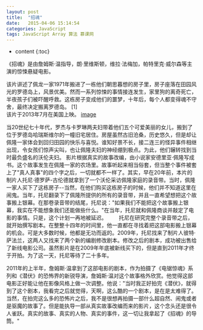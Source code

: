 ```yaml
---
layout: post
title:  "招魂"
date:   2015-04-06 15:14:54
categories: JavaScript
tags: JavaScript Array 算法 慕课网
---
```


* content
{:toc}

《招魂》是由詹姆斯·温指导，朗·里维斯顿，维拉·法梅加，帕特里克·威尔森等主演的惊悚悬疑电影。

该片讲述了佩龙一家1971年搬进了一栋他们朝思暮想的房子里，房子座落在田园风光的罗德岛上，风景优美。然而一系列惊悚的事情接连发生，家里狗的离奇死亡，半夜孩子们被吓醒呼救。这栋房子变成他们的噩梦，十年后，每个人都变得魂不守舍，最终决定搬离罗德岛。 [1]  
该片于2013年7月在美国上映。
[image](https://github.com/double-digit/double-digit.github.io/raw/master/11.jpg)


当20世纪七十年代，罗杰与卡罗琳两夫妇带着他们五个可爱美丽的女儿，搬到了位于罗德岛哈瑞斯维尔的一幢旧宅居住。房屋虽然古旧沧桑，历史悠久，但是却让佩隆一家体会到回归田园的快乐与喜悦。谁知好景不长，接二连三的怪异事件相继出现，令女孩们惊声尖叫，也让佩隆夫妇的神经绷到极点。为此，他们辗转找到当时最负盛名的沃伦夫妇。
    影片根据真实的故事改编，由小说家安德里亚·佩隆写成书。这个故事发生在佩隆一家的农场里。故事听起来相当俗套，但当整个事件被套上了"真人真事"的四个字之后，一切就都不一样了。其实，早在20年前，本片的制片人托尼·德罗萨-古伦德就拿到了一个沃伦采访佩隆家庭的录音带。当时，佩隆一家人买下了这栋房子--当然，在他们购买这栋房子的时候，他们并不知道这里在闹鬼。当年，托尼翻录下了佩隆所提供的所有的录音带，并且一直希望想把这个故事搬上银幕。在那卷录音带的结尾，托尼说："如果我们不能把这个故事搬上银幕，我实在不能想象我们还能做些什么。"在当年，托尼就和佩隆商谈并敲定了电影的事情。只是，这个计划一再地被延迟。
　　托尼在研究完整个录音带之后，就开始撰写剧本。在整整十四年的时间里，他一直都在寻找着把这部电影搬上银幕的机会。可是大多数时候，他都是无功而返的。2009年，托尼找来了制片人彼特·萨法兰，这两人又找来了两个新的编剧修改剧本。修改之后的剧本，成功被出售给了新线电影公司。虽然影片是在2009年年底被新线买下的，但是直到2011年才终于开拍。为了这一天，托尼等待了二十多年。

2011年的上半年，詹姆斯·温拿到了这部电影的剧本，作为拍摄了《电锯惊魂》系列和《潜伏》的恐怖界的新锐导演，詹姆斯·温对这个故事格外欣赏。他觉得这部电影正好能让他在影像风格上做一次调整。他说："当时我正好拍完《潜伏》，就得到了这个剧本，我看完之后就觉得，天啊，这么酷的一个剧本，是在是太难得了。当然，在拍完这么多的恐怖片之后，我不是很想再拍摄一部什么超自然、闹鬼或者是驱魔的故事了。但是能执导一部从真实故事改编而来的影片，这个念头还是很令人雀跃。真实的故事、真实的人物、真实的事件，这一切让我拿起了《招魂》的导筒。" 
